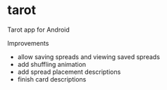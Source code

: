 # tarot
Tarot app for Android

Improvements
* allow saving spreads and viewing saved spreads
* add shuffling animation
* add spread placement descriptions
* finish card descriptions